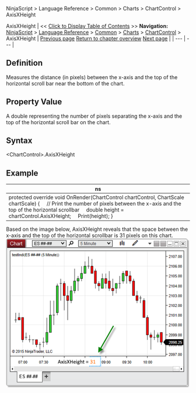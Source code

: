 ﻿
NinjaScript \> Language Reference \> Common \> Charts \> ChartControl \> AxisXHeight

AxisXHeight
| \<\< [Click to Display Table of Contents](axisxheight.md) \>\> **Navigation:**     [NinjaScript](ninjascript-1.md) \> [Language Reference](language_reference_wip-1.md) \> [Common](common-1.md) \> [Charts](chart-1.md) \> [ChartControl](chartcontrol-1.md) \> AxisXHeight | [Previous page](chartcontrol-1.md) [Return to chapter overview](chartcontrol-1.md) [Next page](axisyleftwidth-1.md) |
| --- | --- |
## Definition
Measures the distance (in pixels) between the x\-axis and the top of the horizontal scroll bar near the bottom of the chart.
## 
## Property Value
A double representing the number of pixels separating the x\-axis and the top of the horizontal scroll bar on the chart.
## 
## Syntax
\<ChartControl\>.AxisXHeight
## 
## Example
| ns |
| --- |
| protected override void OnRender(ChartControl chartControl, ChartScale chartScale) {      // Print the number of pixels between the x\-axis and the top of the horizontal scrollbar      double height \= chartControl.AxisXHeight;      Print(height); } |

Based on the image below, AxisXHeight reveals that the space between the x\-axis and the top of the horizontal scrollbar is 31 pixels on this chart.
 
![ChartControl_AxisXHeight](chartcontrol_axisxheight.png)
